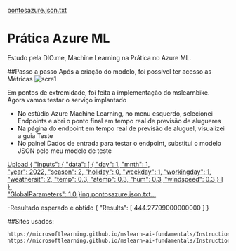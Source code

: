 [pontosazure.json.txt](https://github.com/gustavodetoni/Pr-ticaAzureML/files/14089711/pontosazure.json.txt)
# Prática Azure ML
Estudo pela DIO.me, Machine Learning na Prática no Azure ML.

##Passo a passo
Após a criação do modelo, foi possível ter acesso as Métricas
![scre1](https://github.com/gustavodetoni/Pr-ticaAzureML/assets/106715191/72d38ab9-a6f0-4334-aa03-1625c797f58e)

Em pontos de extremidade, foi feita a implementação do mslearnbike. Agora vamos testar o serviço implantado
- No estúdio Azure Machine Learning, no menu esquerdo, selecionei Endpoints e abri o ponto final em tempo real de previsão de alugueres
- Na página do endpoint em tempo real de previsão de aluguel, visualizei a guia Teste
- No painel Dados de entrada para testar o endpoint, substitui o modelo JSON pelo meu modelo de teste

[Upload {
   "Inputs": { 
     "data": [
       {
         "day": 1,
         "mnth": 1,   
         "year": 2022,
         "season": 2,
         "holiday": 0,
         "weekday": 1,
         "workingday": 1,
         "weathersit": 2, 
         "temp": 0.3, 
         "atemp": 0.3,
         "hum": 0.3,
         "windspeed": 0.3 
       }
     ]    
   },   
   "GlobalParameters": 1.0
 }ing pontosazure.json.txt…]()

 -Resultado esperado e obtido
  {
   "Results": [
     444.27799000000000
   ]
 }

##Sites usados:
```bash
https://microsoftlearning.github.io/mslearn-ai-fundamentals/Instructions/Labs/01-machine-learning.html
https://microsoftlearning.github.io/mslearn-ai-fundamentals/Instructions/Labs/02-content-safety.html
